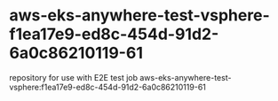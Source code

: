 # aws-eks-anywhere-test-vsphere-f1ea17e9-ed8c-454d-91d2-6a0c86210119-61
repository for use with E2E test job aws-eks-anywhere-test-vsphere:f1ea17e9-ed8c-454d-91d2-6a0c86210119-61

